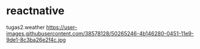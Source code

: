 # reactnative
tugas2.weather
https://user-images.githubusercontent.com/38578128/50265246-4b146280-0451-11e9-9de1-8c3ba26e2f4c.jpg
